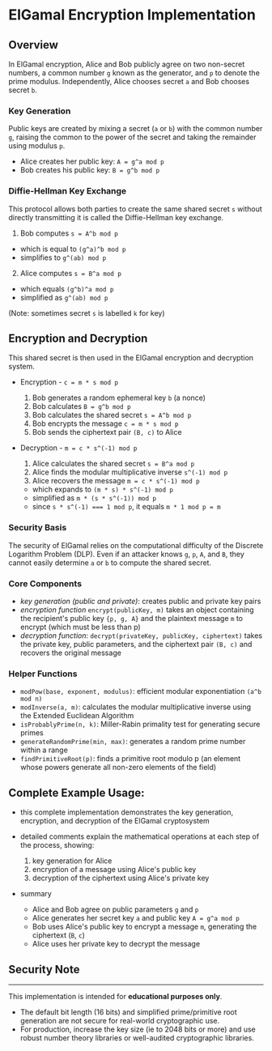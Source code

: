 # ElGamal Encryption Implementation

## Overview
In ElGamal encryption, Alice and Bob publicly agree on two non-secret numbers, a common number `g` known as the generator, and `p` to denote the prime modulus. Independently, Alice chooses secret `a` and Bob chooses secret `b`.

### Key Generation
Public keys are created by mixing a secret (`a` or `b`) with the common number `g`, raising the common to the power of the secret and taking the remainder using modulus `p`.
* Alice creates her public key: `A = g^a mod p`
* Bob creates his public key: `B = g^b mod p`

### Diffie-Hellman Key Exchange
This protocol allows both parties to create the same shared secret `s` without directly transmitting it is called the Diffie-Hellman key exchange.

1. Bob computes `s = A^b mod p`
  * which is equal to `(g^a)^b mod p`
  * simplifies to `g^(ab) mod p`
2. Alice computes `s = B^a mod p`
  * which equals `(g^b)^a mod p`
  * simplified as `g^(ab) mod p`

(Note: sometimes secret `s` is labelled `k` for key)

## Encryption and Decryption
This shared secret is then used in the ElGamal encryption and decryption system.
  

* Encryption - `c = m * s mod p`
  1. Bob generates a random ephemeral key `b` (a nonce)
  2. Bob calculates `B = g^b mod p`
  3. Bob calculates the shared secret `s = A^b mod p`
  4. Bob encrypts the message `c = m * s mod p`
  5. Bob sends the ciphertext pair `(B, c)` to Alice


* Decryption - `m = c * s^(-1) mod p`
  1. Alice calculates the shared secret `s = B^a mod p`
  2. Alice finds the modular multiplicative inverse `s^(-1) mod p`
  3. Alice recovers the message `m = c * s^(-1) mod p`
    - which expands to `(m * s) * s^(-1) mod p`
    - simplified as `m * (s * s^(-1)) mod p`
    - since `s * s^(-1) === 1 mod p`, it equals `m * 1 mod p = m`

### Security Basis
The security of ElGamal relies on the computational difficulty of the Discrete Logarithm Problem (DLP).
Even if an attacker knows `g`, `p`, `A`, and `B`, they cannot easily determine `a` or `b` to compute the shared secret.

### Core Components
- *key generation (public and private)*: creates public and private key pairs
- *encryption function* `encrypt(publicKey, m)` takes an object containing the recipient's public key `{p, g, A}` and the plaintext message `m` to encrypt (which must be less than p)
- *decryption function*: `decrypt(privateKey, publicKey, ciphertext)` takes the private key, public parameters, and the ciphertext pair `(B, c)` and recovers the original message

### Helper Functions
- `modPow(base, exponent, modulus)`: efficient modular exponentiation `(a^b mod n)`
- `modInverse(a, m)`: calculates the modular multiplicative inverse using the Extended Euclidean Algorithm
- `isProbablyPrime(n, k)`: Miller-Rabin primality test for generating secure primes
- `generateRandomPrime(min, max)`: generates a random prime number within a range
- `findPrimitiveRoot(p)`: finds a primitive root modulo p (an element whose powers generate all non-zero elements of the field)

## Complete Example Usage:
- this complete implementation demonstrates the key generation, encryption, and decryption of the ElGamal cryptosystem 
- detailed comments explain the mathematical operations at each step of the process, showing:
  1. key generation for Alice
  2. encryption of a message using Alice's public key
  3. decryption of the ciphertext using Alice's private key
  
- summary
  - Alice and Bob agree on public parameters `g` and `p`
  - Alice generates her secret key `a` and public key `A = g^a mod p`
  - Bob uses Alice's public key to encrypt a message `m`, generating the ciphertext (`B`, `c`)
  - Alice uses her private key to decrypt the message

## Security Note
----------------
This implementation is intended for **educational purposes only**.
* The default bit length (16 bits) and simplified prime/primitive root generation are not secure for real-world cryptographic use.
* For production, increase the key size (ie to 2048 bits or more) and use robust number theory libraries or well-audited cryptographic libraries.
